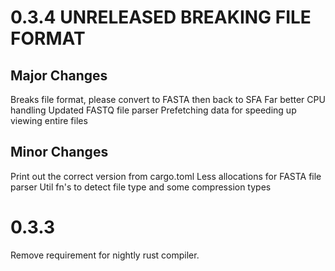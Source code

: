 # 0.3.4 UNRELEASED BREAKING FILE FORMAT
## Major Changes
Breaks file format, please convert to FASTA then back to SFA
Far better CPU handling
Updated FASTQ file parser
Prefetching data for speeding up viewing entire files

## Minor Changes
Print out the correct version from cargo.toml
Less allocations for FASTA file parser
Util fn's to detect file type and some compression types

# 0.3.3
Remove requirement for nightly rust compiler.